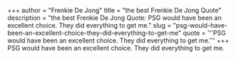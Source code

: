 +++
author = "Frenkie De Jong"
title = "the best Frenkie De Jong Quote"
description = "the best Frenkie De Jong Quote: PSG would have been an excellent choice. They did everything to get me."
slug = "psg-would-have-been-an-excellent-choice-they-did-everything-to-get-me"
quote = '''PSG would have been an excellent choice. They did everything to get me.'''
+++
PSG would have been an excellent choice. They did everything to get me.
